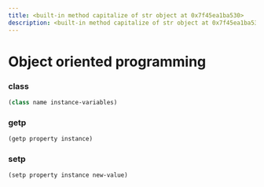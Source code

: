 ```yaml
---
title: <built-in method capitalize of str object at 0x7f45ea1ba530>
description: <built-in method capitalize of str object at 0x7f45ea1ba530> functions and variables
---
```


# Object oriented programming

### class

```lisp
(class name instance-variables)
```



### getp

```lisp
(getp property instance)
```



### setp

```lisp
(setp property instance new-value)
```



